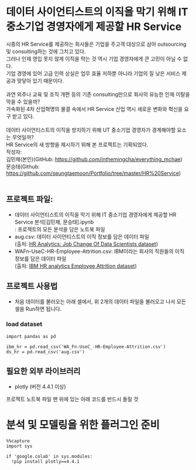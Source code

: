# 데이터 사이언티스트의 이직을 막기 위해 IT 중소기업 경영자에게 제공할 HR Service

시중의 HR Service를 제공하는 회사들은 기업을 주고객 대상으로 삼아 outsourcing 및 consulting하는 것에 그치고 있다.<br> 
그러나 인재 영입 못지 않게 이직을 막는 것 역시 기업 경영자에게 큰 고민이 아닐 수 없다.<br> 
기업 경영에 있어 고급 인력 상실은 업무 효율 저하뿐 아니라 기업의 질 낮은 서비스 제공과 맞닿아 있기 때문이다.<br>
<br>
과연 외주나 교육 및 조직 개편 등의 기존 consulting만으로 회사의 유능한 인재 이탈을 막을 수 있을까?<br> 
가속화된 4차 산업혁명의 물결 속에서 HR Service 산업 역시 새로운 변화와 혁신을 요구 받고 있다.<br> 
<br>
데이터 사이언티스트의 이직을 방지하기 위해 UT 중소기업 경영자가 경계해야할 요소는 무엇일까?<br>
HR Service의 새 방향을 제시하기 위해 본 프로젝트는 기획되었다.<br>
작성자:<br> 
김민채(본인)(GitHub: https://github.com/inthemingcha/everything_mchae)<br> 문승태(Github: https://github.com/seungtaemoon/Portfolio/tree/master/HR%20Service)<br>
<br>
## 프로젝트 파일:
- 데이터 사이언티스트의 이직을 막기 위해 IT 중소기업 경영자에게 제공할 HR Service 분석[김민채, 문승태].ipynb<br>: 프로젝트의 모든 분석을 담은 노트북 파일
- aug.csv: 데이터 사이언티스트의 이직 정보를 담은 데이터 파일<br>
  (출처: [HR Analytics: Job Change Of Data Scientists dataset](https://www.kaggle.com/arashnic/hr-analytics-job-change-of-data-scientists))
- WAFn-UseC-HR-Employee-Attrition.csv: IBM이라는 회사의 직원들의 이직 정보를 담은 데이터 파일<br>
  (출처: [IBM HR analytics Employee Attrition dataset](https://www.kaggle.com/pavansubhasht/ibm-hr-analytics-attrition-dataset))

## 프로젝트 사용법
- 처음 데이터를 불러오는 아래 셀에서, 위 2개의 데이터 파일을 불러오고 나서 모든 셀을 Run하면 됩니다.

### load dataset
```
import pandas as pd

ibm_hr = pd.read_csv('WA_Fn-UseC_-HR-Employee-Attrition.csv')
ds_hr = pd.read_csv('aug.csv')
```


## 필요한 외부 라이브러리
- plotly (버전 4.4.1 이상)

프로젝트 노트북 파일 맨 위에 있는 아래 코드를 반드시 돌릴 것
# 분석 및 모델링을 위한 플러그인 준비
```
%%capture
import sys

if 'google.colab' in sys.modules:
  !pip install plotly==4.4.1
```
